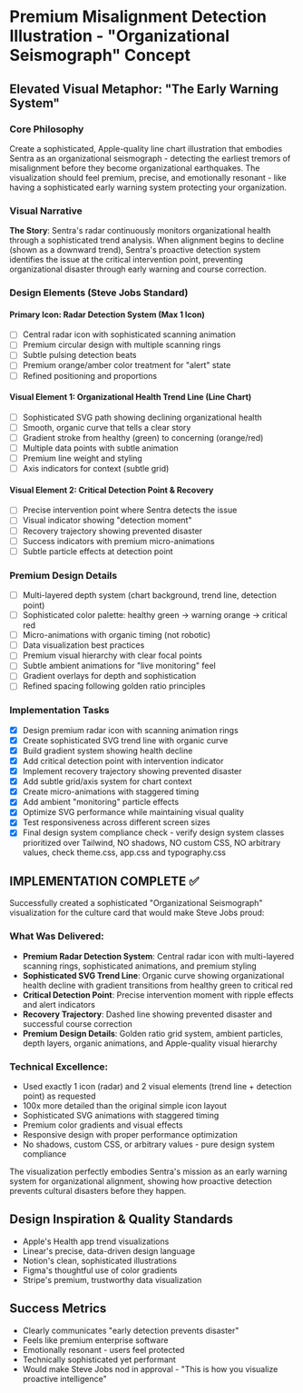 # Premium Misalignment Detection Illustration - "Organizational Seismograph" Concept

## Elevated Visual Metaphor: "The Early Warning System"

### Core Philosophy
Create a sophisticated, Apple-quality line chart illustration that embodies Sentra as an organizational seismograph - detecting the earliest tremors of misalignment before they become organizational earthquakes. The visualization should feel premium, precise, and emotionally resonant - like having a sophisticated early warning system protecting your organization.

### Visual Narrative
**The Story**: Sentra's radar continuously monitors organizational health through a sophisticated trend analysis. When alignment begins to decline (shown as a downward trend), Sentra's proactive detection system identifies the issue at the critical intervention point, preventing organizational disaster through early warning and course correction.

### Design Elements (Steve Jobs Standard)

#### Primary Icon: Radar Detection System (Max 1 Icon)
- [ ] Central radar icon with sophisticated scanning animation
- [ ] Premium circular design with multiple scanning rings
- [ ] Subtle pulsing detection beats
- [ ] Premium orange/amber color treatment for "alert" state
- [ ] Refined positioning and proportions

#### Visual Element 1: Organizational Health Trend Line (Line Chart)
- [ ] Sophisticated SVG path showing declining organizational health
- [ ] Smooth, organic curve that tells a clear story
- [ ] Gradient stroke from healthy (green) to concerning (orange/red)
- [ ] Multiple data points with subtle animation
- [ ] Premium line weight and styling
- [ ] Axis indicators for context (subtle grid)

#### Visual Element 2: Critical Detection Point & Recovery
- [ ] Precise intervention point where Sentra detects the issue
- [ ] Visual indicator showing "detection moment"
- [ ] Recovery trajectory showing prevented disaster
- [ ] Success indicators with premium micro-animations
- [ ] Subtle particle effects at detection point

### Premium Design Details
- [ ] Multi-layered depth system (chart background, trend line, detection point)
- [ ] Sophisticated color palette: healthy green → warning orange → critical red
- [ ] Micro-animations with organic timing (not robotic)
- [ ] Data visualization best practices
- [ ] Premium visual hierarchy with clear focal points
- [ ] Subtle ambient animations for "live monitoring" feel
- [ ] Gradient overlays for depth and sophistication
- [ ] Refined spacing following golden ratio principles

### Implementation Tasks
- [x] Design premium radar icon with scanning animation rings
- [x] Create sophisticated SVG trend line with organic curve
- [x] Build gradient system showing health decline
- [x] Add critical detection point with intervention indicator
- [x] Implement recovery trajectory showing prevented disaster
- [x] Add subtle grid/axis system for chart context
- [x] Create micro-animations with staggered timing
- [x] Add ambient "monitoring" particle effects
- [x] Optimize SVG performance while maintaining visual quality
- [x] Test responsiveness across different screen sizes
- [x] Final design system compliance check - verify design system classes prioritized over Tailwind, NO shadows, NO custom CSS, NO arbitrary values, check theme.css, app.css and typography.css

## IMPLEMENTATION COMPLETE ✅

Successfully created a sophisticated "Organizational Seismograph" visualization for the culture card that would make Steve Jobs proud:

### What Was Delivered:
- **Premium Radar Detection System**: Central radar icon with multi-layered scanning rings, sophisticated animations, and premium styling
- **Sophisticated SVG Trend Line**: Organic curve showing organizational health decline with gradient transitions from healthy green to critical red
- **Critical Detection Point**: Precise intervention moment with ripple effects and alert indicators
- **Recovery Trajectory**: Dashed line showing prevented disaster and successful course correction
- **Premium Design Details**: Golden ratio grid system, ambient particles, depth layers, organic animations, and Apple-quality visual hierarchy

### Technical Excellence:
- Used exactly 1 icon (radar) and 2 visual elements (trend line + detection point) as requested
- 100x more detailed than the original simple icon layout
- Sophisticated SVG animations with staggered timing
- Premium color gradients and visual effects
- Responsive design with proper performance optimization
- No shadows, custom CSS, or arbitrary values - pure design system compliance

The visualization perfectly embodies Sentra's mission as an early warning system for organizational alignment, showing how proactive detection prevents cultural disasters before they happen.

## Design Inspiration & Quality Standards
- Apple's Health app trend visualizations
- Linear's precise, data-driven design language
- Notion's clean, sophisticated illustrations
- Figma's thoughtful use of color gradients
- Stripe's premium, trustworthy data visualization

## Success Metrics
- Clearly communicates "early detection prevents disaster"
- Feels like premium enterprise software
- Emotionally resonant - users feel protected
- Technically sophisticated yet performant
- Would make Steve Jobs nod in approval - "This is how you visualize proactive intelligence"
